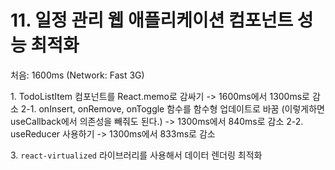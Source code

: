 # 11. 일정 관리 웹 애플리케이션 컴포넌트 성능 최적화

처음: 1600ms (Network: Fast 3G)

1\. TodoListItem 컴포넌트를 React.memo로 감싸기 -> 1600ms에서 1300ms로 감소
2-1\. onInsert, onRemove, onToggle 함수를 함수형 업데이트로 바꿈 (이렇게하면 useCallback에서 의존성을 빼줘도 된다.) -> 1300ms에서 840ms로 감소
2-2\. useReducer 사용하기 -> 1300ms에서 833ms로 감소

3\. `react-virtualized` 라이브러리를 사용해서 데이터 렌더링 최적화
